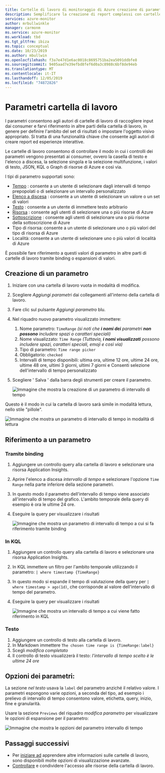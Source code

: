 ```yaml
---
title: Cartelle di lavoro di monitoraggio di Azure creazione di parametri
description: Semplificare la creazione di report complessi con cartelle di lavoro con parametri predefinite e personalizzate
services: azure-monitor
author: mrbullwinkle
manager: carmonm
ms.service: azure-monitor
ms.workload: tbd
ms.tgt_pltfrm: ibiza
ms.topic: conceptual
ms.date: 10/23/2019
ms.author: mbullwin
ms.openlocfilehash: f3a7e47d1e6ac0018c8695751ba2ea5091ddbfe8
ms.sourcegitcommit: 9405aad7e39efbd8fef6d0a3c8988c6bf8de94eb
ms.translationtype: MT
ms.contentlocale: it-IT
ms.lasthandoff: 12/05/2019
ms.locfileid: "74872826"
---
```

# <a name="workbook-parameters"></a>Parametri cartella di lavoro

I parametri consentono agli autori di cartelle di lavoro di raccogliere input dai consumer e farvi riferimento in altre parti della cartella di lavoro, in genere per definire l'ambito del set di risultati o impostare l'oggetto visivo appropriato. Si tratta di una funzionalità chiave che consente agli autori di creare report ed esperienze interattive. 

Le cartelle di lavoro consentono di controllare il modo in cui i controlli dei parametri vengono presentati ai consumer, ovvero la casella di testo e l'elenco a discesa, la selezione singola e la selezione multifunzione, i valori di testo, JSON, KQL o Graph di risorse di Azure e così via.  

I tipi di parametro supportati sono:
* [Tempo](workbooks-time.md) : consente a un utente di selezionare dagli intervalli di tempo prepopolati o di selezionare un intervallo personalizzato
* [Elenco a discesa](workbooks-dropdowns.md) : consente a un utente di selezionare un valore o un set di valori
* [Testo](workbooks-text.md) : consente a un utente di immettere testo arbitrario
* [Risorsa](workbooks-resources.md) : consente agli utenti di selezionare una o più risorse di Azure
* [Sottoscrizione](workbooks-resources.md) : consente agli utenti di selezionare una o più risorse della sottoscrizione di Azure
* Tipo di risorsa: consente a un utente di selezionare uno o più valori del tipo di risorsa di Azure
* Località: consente a un utente di selezionare uno o più valori di località di Azure

È possibile fare riferimento a questi valori di parametro in altre parti di cartelle di lavoro tramite binding o espansioni di valori.

## <a name="creating-a-parameter"></a>Creazione di un parametro
1. Iniziare con una cartella di lavoro vuota in modalità di modifica.
2. Scegliere _Aggiungi parametri_ dai collegamenti all'interno della cartella di lavoro.
3. Fare clic sul pulsante _Aggiungi parametro_ blu.
4. Nel riquadro nuovo parametro visualizzato immettere:
    1. Nome parametro: `TimeRange` *(si noti che __i nomi dei__ parametri **non possono** includere spazi o caratteri speciali)*
    2. Nome visualizzato: `Time Range` *(Tuttavia, __i nomi visualizzati__ possono includere spazi, caratteri speciali, emoji e così via)*
    2. Tipo di parametro: `Time range picker`
    3. Obbligatorio: `checked`
    4. Intervalli di tempo disponibili: ultima ora, ultime 12 ore, ultime 24 ore, ultime 48 ore, ultimi 3 giorni, ultimi 7 giorni e Consenti selezione dell'intervallo di tempo personalizzato
5. Scegliere ' Salva ' dalla barra degli strumenti per creare il parametro.

   ![Immagine che mostra la creazione di un parametro di intervallo di tempo](./media/workbooks-parameters/time-settings.png)

Questo è il modo in cui la cartella di lavoro sarà simile in modalità lettura, nello stile "pillole".

   ![Immagine che mostra un parametro di intervallo di tempo in modalità di lettura](./media/workbooks-parameters/parameters-time.png)

## <a name="referencing-a-parameter"></a>Riferimento a un parametro
### <a name="via-bindings"></a>Tramite binding
1. Aggiungere un controllo query alla cartella di lavoro e selezionare una risorsa Application Insights.
2. Aprire l'elenco a discesa _intervallo di tempo_ e selezionare l'opzione `Time Range` nella parte inferiore della sezione parametri.
3. In questo modo il parametro dell'intervallo di tempo viene associato all'intervallo di tempo del grafico. L'ambito temporale della query di esempio è ora le ultime 24 ore.
4. Eseguire la query per visualizzare i risultati

    ![Immagine che mostra un parametro di intervallo di tempo a cui si fa riferimento tramite binding](./media/workbooks-parameters/time-binding.png)

### <a name="in-kql"></a>In KQL
1. Aggiungere un controllo query alla cartella di lavoro e selezionare una risorsa Application Insights.
2. In KQL immettere un filtro per l'ambito temporale utilizzando il parametro: `| where timestamp {TimeRange}`
3. In questo modo si espande il tempo di valutazione della query per `| where timestamp > ago(1d)`, che corrisponde al valore dell'intervallo di tempo del parametro.
4. Eseguire la query per visualizzare i risultati

    ![Immagine che mostra un intervallo di tempo a cui viene fatto riferimento in KQL](./media/workbooks-parameters/time-in-code.png)

### <a name="in-text"></a>Testo 
1. Aggiungere un controllo di testo alla cartella di lavoro.
2. In Markdown immettere `The chosen time range is {TimeRange:label}`
3. Scegli _modifica completato_
4. Il controllo di testo visualizzerà il testo: _l'intervallo di tempo scelto è le ultime 24 ore_

## <a name="parameter-options"></a>Opzioni dei parametri:
La sezione _nel testo_ usava la `label` del parametro anziché il relativo valore. I parametri espongono varie opzioni, a seconda del tipo, ad esempio i prelievo di intervallo di tempo consentono valore, etichetta, query, inizio, fine e granularità.

Usare la sezione `Previews` del riquadro _modifica parametro_ per visualizzare le opzioni di espansione per il parametro:

![Immagine che mostra le opzioni del parametro intervallo di tempo](./media/workbooks-parameters/time-previews.png)

## <a name="next-steps"></a>Passaggi successivi

* Per [iniziare ad](workbooks-visualizations.md) apprendere altre informazioni sulle cartelle di lavoro, sono disponibili molte opzioni di visualizzazione avanzate.
* [Controllare](workbooks-access-control.md) e condividere l'accesso alle risorse della cartella di lavoro.
